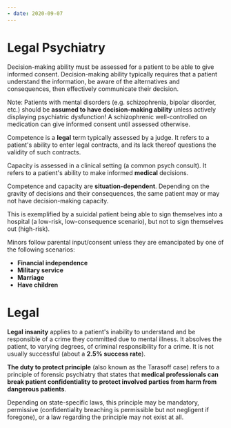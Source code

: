 ```yaml
---
- date: 2020-09-07
---
```


# Legal Psychiatry

<!-- What is decision making ability. Why is it important. Pts with mental disorders have decision making ability?.. -->

Decision-making ability must be assessed for a patient to be able to give informed consent. Decision-making ability typically requires that a patient understand the information, be aware of the alternatives and consequences, then effectively communicate their decision.

Note: Patients with mental disorders (e.g. schizophrenia, bipolar disorder, etc.) should be **assumed to have decision-making ability** unless actively displaying psychiatric dysfunction! A schizophrenic well-controlled on medication can give informed consent until assessed otherwise.

<!-- competency vs capacity.. -->

Competence is a **legal** term typically assessed by a judge. It refers to a patient's ability to enter legal contracts, and its lack thereof questions the validity of such contracts.

Capacity is assessed in a clinical setting (a common psych consult). It refers to a patient's ability to make informed **medical** decisions.

Competence and capacity are **situation-dependent**. Depending on the gravity of decisions and their consequences, the same patient may or may not have decision-making capacity.

This is exemplified by a suicidal patient being able to sign themselves into a hospital (a low-risk, low-consequence scenario), but not to sign themselves out (high-risk).

<!-- minors can consent when.. -->

Minors follow parental input/consent unless they are emancipated by one of the following scenarios:

- **Financial independence**
- **Military service**
- **Marriage**
- **Have children**

# Legal

<!-- Legal insanity is.. -->

**Legal insanity** applies to a patient's inability to understand and be responsible of a crime they committed due to mental illness. It absolves the patient, to varying degrees, of criminal responsibility for a crime. It is not usually successful (about a **2.5% success rate**).

**The duty to protect principle** (also known as the Tarasoff case) refers to a principle of forensic psychiatry that states that **medical professionals can break patient confidentiality to protect involved parties from harm from dangerous patients**.

Depending on state-specific laws, this principle may be mandatory, permissive (confidentiality breaching is permissible but not negligent if foregone), or a law regarding the principle may not exist at all.

